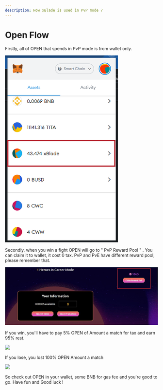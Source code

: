 ```yaml
---
description: How xBlade is used in PvP mode ?
---
```


# Open Flow

Firstly, all of OPEN that spends in PvP mode is from wallet only.

![](<../../.gitbook/assets/image (3) (1).png>)

Secondly, when you win a fight OPEN will go to " PvP Reward Pool " . You can claim it to wallet, it cost 0 tax. PvP and PvE have different reward pool, please remember that.

![PvP Reward Pool](<../../.gitbook/assets/20 (3).jpg>)

If you win, you'll have to pay 5% OPEN of Amount a match for tax and earn 95% rest.

![](<../../.gitbook/assets/photo\_2022-01-05\_15-57-43 (1) (1).jpg>)

If you lose, you lost 100% OPEN Amount a match

![](../../.gitbook/assets/photo\_2022-01-05\_15-57-53.jpg)

So check out OPEN in your wallet, some BNB for gas fee and you're good to go. Have fun and Good luck !
